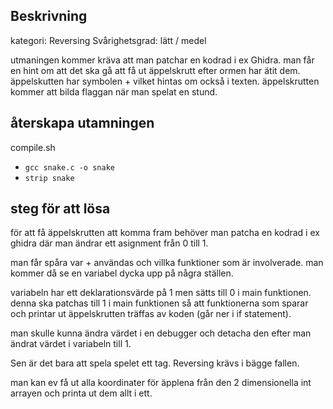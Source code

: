 ## Beskrivning
kategori: Reversing
Svårighetsgrad: lätt / medel

utmaningen kommer kräva att man patchar en kodrad i ex Ghidra. 
man får en hint om att det ska gå att få ut äppelskrutt efter ormen har ätit dem. 
äppelskutten har symbolen + vilket hintas om också i texten. 
äppelskrutten kommer att bilda flaggan när man spelat en stund.


## återskapa utamningen
compile.sh
- ```gcc snake.c -o snake ```
- ```strip snake ```


## steg för att lösa
för att få äppelskrutten att komma fram behöver man patcha en kodrad i ex ghidra 
där man ändrar ett asignment från 0 till 1. 

man får spåra var + användas och villka funktioner som är involverade. 
man kommer då se en variabel dycka upp på några ställen. 

variabeln har ett deklarationsvärde på 1 men sätts till 0 i main funktionen. 
denna ska patchas till 1 i main funktionen så att funktionerna som sparar 
och printar ut äppelskrutten träffas av koden (går ner i if statement). 

man skulle kunna ändra värdet i en debugger och detacha den efter 
man ändrat värdet i variabeln till 1.

Sen är det bara att spela spelet ett tag. 
Reversing krävs i bägge fallen. 

man kan ev få ut alla koordinater för äpplena från den 2 dimensionella int arrayen och printa ut dem allt i ett. 
